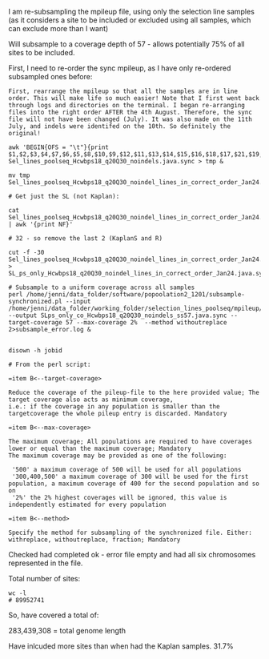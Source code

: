 I am re-subsampling the mpileup file, using only the selection line samples (as it considers a site to be included or excluded using all samples, which can exclude more than I want)

Will subsample to a coverage depth of 57 - allows potentially 75% of all sites to be included. 

First, I need to re-order the sync mpileup, as I have only re-ordered subsampled ones before:
```
First, rearrange the mpileup so that all the samples are in line order. This will make life so much easier! Note that I first went back through logs and directories on the terminal. I began re-arranging files into the right order AFTER the 4th August. Therefore, the sync file will not have been changed (July). It was also made on the 11th July, and indels were identifed on the 10th. So definitely the original!

awk 'BEGIN{OFS = "\t"}{print $1,$2,$3,$4,$7,$6,$5,$8,$10,$9,$12,$11,$13,$14,$15,$16,$18,$17,$21,$19,$20,$22,$23,$24,$25,$26,$27,$29,$28,$30,$31,$32}' Sel_lines_poolseq_Hcwbps18_q20Q30_noindels.java.sync > tmp &

mv tmp Sel_lines_poolseq_Hcwbps18_q20Q30_noindel_lines_in_correct_order_Jan24.java.sync
```
```
# Get just the SL (not Kaplan):

cat Sel_lines_poolseq_Hcwbps18_q20Q30_noindel_lines_in_correct_order_Jan24.java.sync | awk '{print NF}'

# 32 - so remove the last 2 (KaplanS and R)

cut -f -30 Sel_lines_poolseq_Hcwbps18_q20Q30_noindel_lines_in_correct_order_Jan24.java.sync > SL_ps_only_Hcwbps18_q20Q30_noindel_lines_in_correct_order_Jan24.java.sync
```

```
# Subsample to a uniform coverage across all samples
perl /home/jenni/data_folder/software/popoolation2_1201/subsample-synchronized.pl --input /home/jenni/data_folder/working_folder/selection_lines_poolseq/mpileup/SL_ps_only_Hcwbps18_q20Q30_noindel_lines_in_correct_order_Jan24.java.sync --output SLps_only_co_Hcwbps18_q20Q30_noindels_ss57.java.sync --target-coverage 57 --max-coverage 2%  --method withoutreplace 2>subsample_error.log &


disown -h jobid
```
```
# From the perl script:

=item B<--target-coverage>

Reduce the coverage of the pileup-file to the here provided value; The target coverage also acts as minimum coverage,
i.e.: if the coverage in any population is smaller than the targetcoverage the whole pileup entry is discarded. Mandatory

=item B<--max-coverage>

The maximum coverage; All populations are required to have coverages lower or equal than the maximum coverage; Mandatory
The maximum coverage may be provided as one of the following:

 '500' a maximum coverage of 500 will be used for all populations
 '300,400,500' a maximum coverage of 300 will be used for the first population, a maximum coverage of 400 for the second population and so on
 '2%' the 2% highest coverages will be ignored, this value is independently estimated for every population

=item B<--method>

Specify the method for subsampling of the synchronized file. Either: withreplace, withoutreplace, fraction; Mandatory
```

Checked had completed ok - error file empty and had all six chromosomes represented in the file.

Total number of sites: 
```
wc -l
# 89952741
```
So, have covered a total of:

283,439,308 = total genome length

Have inlcuded more sites than when had the Kaplan samples. 31.7% 

